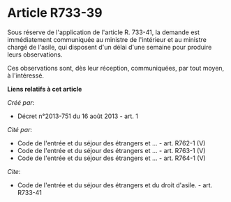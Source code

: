 # Article R733-39

Sous réserve de l'application de l'article R. 733-41, la demande est immédiatement communiquée au ministre de l'intérieur et
au ministre chargé de l'asile, qui disposent d'un délai d'une semaine pour produire leurs observations. 

Ces observations sont, dès leur réception, communiquées, par tout moyen, à l'intéressé.

**Liens relatifs à cet article**

_Créé par_:

  - Décret n°2013-751 du 16 août 2013 - art. 1

_Cité par_:

  - Code de l'entrée et du séjour des étrangers et ... - art. R762-1 (V)
  - Code de l'entrée et du séjour des étrangers et ... - art. R763-1 (V)
  - Code de l'entrée et du séjour des étrangers et ... - art. R764-1 (V)

_Cite_:

  - Code de l'entrée et du séjour des étrangers et du droit d'asile. - art. R733-41
